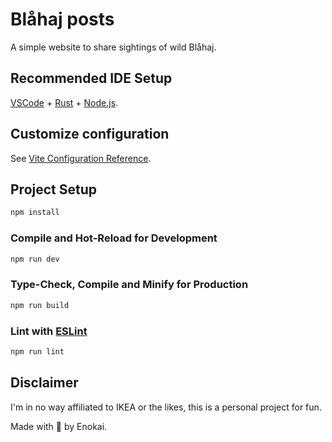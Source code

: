 # Blåhaj posts

A simple website to share sightings of wild Blåhaj.

## Recommended IDE Setup

[VSCode](https://code.visualstudio.com/) + [Rust](https://rustup.rs/) + [Node.js](https://github.com/nvm-sh/nvm).

## Customize configuration

See [Vite Configuration Reference](https://vitejs.dev/config/).

## Project Setup

```sh
npm install
```

### Compile and Hot-Reload for Development

```sh
npm run dev
```

### Type-Check, Compile and Minify for Production

```sh
npm run build
```

### Lint with [ESLint](https://eslint.org/)

```sh
npm run lint
```

## Disclaimer 

I'm in no way affiliated to IKEA or the likes, this is a personal project for fun.

Made with 💙 by Enokai.